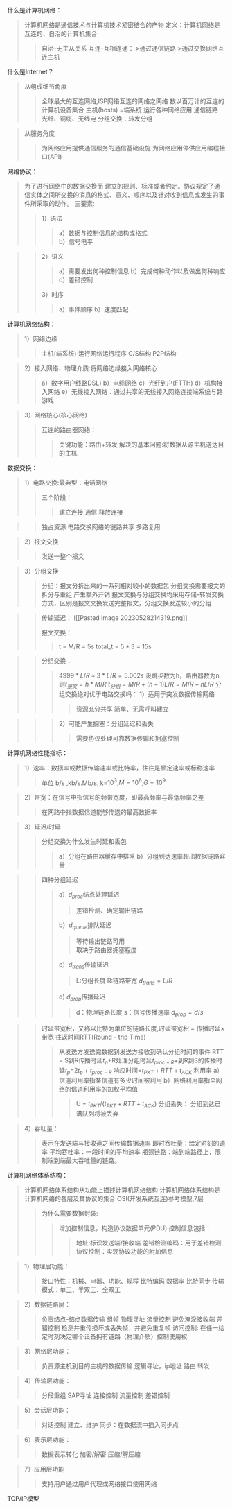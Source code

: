 什么是计算机网络：
>计算机网络是通信技术与计算机技术紧密结合的产物
>定义：计算机网络是互连的、自治的计算机集合
>>自治-无主从关系
>>互连-互相连通：
	>通过通信链路
	>通过交换网络互连主机

什么是Internet？
>从组成细节角度
>>全球最大的互连网络,ISP网络互连的网络之网络
>>数以百万计的互连的计算机设备集合
>>主机(hosts) =端系统
>>运行各种网络应用
>>通信链路
>>光纤、铜缆、无线电
>>分组交换：转发分组

>从服务角度
>>为网络应用提供通信服务的通信基础设施
>>为网络应用停供应用编程接口(API)

网络协议：
>为了进行网络中的数据交换而 建立的规则、标准或者约定。协议规定了通信实体之间所交换的消息的格式、意义、顺序以及针对收到信息或发生的事件所采取的动作。
> 三要素:
>> 1）语法
>>>a）数据与控制信息的结构或格式 	
>>>b）信号电平

>> 2）语义
>>> a）需要发出何种控制信息
>> >b）完成何种动作以及做出何种响应
>> >c）差错控制
>>
>>3）时序
>>>a）事件顺序
>>>b）速度匹配

计算机网络结构：
>1）网络边缘
>>主机(端系统)
>>运行网络运行程序
>>C/S结构
>>P2P结构

>2）接入网络、物理介质:将网络边缘接入网络核心
>>a）数字用户线路DSL)
>>b）电缆网络
>>c）光纤到户(FTTH)
>>d）机构接入网络
>>e）无线接入网络：通过共享的无线接入网络连接端系统与路游戏
	
>3）网络核心(核心网络)
>>互连的路由器网络：
>>>关键功能：路由+转发
>>>解决的基本问题:将数据从源主机送达目的主机

数据交换：
>1）电路交换:最典型：电话网络
>>三个阶段：
>>>建立连接
>>>通信
>>>释放连接

>>独占资源
>>电路交换网络的链路共享
>>多路复用

>2）报文交换
>>发送一整个报文

>3）分组交换
>>分组：报文分拆出来的一系列相对较小的数据包
>>分组交换需要报文的拆分与重组
>>产生额外开销
>>报文交换与分组交换均采用存储-转发交换方式，区别是报文交换发送完整报文，分组交换发送较小的分组

>>传输延迟：
>>	![[Pasted image 20230528214319.png]]
>>
>> 报文交换：
>>>t = M/R = 5s
>>>total_t = $5*3$ = 15s

>>分组交换：
>>>$4999*L/R+3*L/R=5.002s$
>>>设跳步数为h，路由器数为n
>>>则$t_{报文}=h*M/R$
>>>$t_{分组}=M/R+(h-1)L/R=M/R+nL/R$
>>>分组交换绝对优于电路交换吗：
>>>1）适用于突发数据传输网络
>>>>资源充分共享
>>>>简单、无需呼叫建立

>>>2）可能产生拥塞：分组延迟和丢失
>>>> 需要协议处理可靠数据传输和拥塞控制			 

 计算机网络性能指标：
>1）速率：数据率或数据传输速率或比特率，往往是额定速率或标称速率
>>单位 b/s ,kb/s.Mb/s,
>>k=$10^{3}$,$M=10^{6}$,$G=10^{9}$

>2）带宽：在信号中指信号的频带宽度，即最高频率与最低频率之差
>>在网路中指数据信道能够传送的最高数据率
	 
>3）延迟/时延
>>分组交换为什么发生时延和丢包
>>>a）分组在路由器缓存中排队
>>>b）分组到达速率超出数据链路容量

>> 四种分组延迟
>>>a）$d_{proc}$结点处理延迟
>>>>差错检测、确定输出链路
>>>
>>>b）$d_{queue}$排队延迟
>>>>等待输出链路可用			
>>>>取决于路由器拥塞程度
>>>
>>>c）$d_{trans}$传输延迟
>>>>L:分组长度
>>>>R:链路带宽
>>>>$d_{trans}=L/R$
>>>
>>>d) $d_{prop}$传播延迟
>>>>d：物理链路长度
>>>>s：信号传播速率
>>>>$d_{prop}=d/s$

>>时延带宽积，又称以比特为单位的链路长度,时延带宽积 = 传播时延×带宽
>>往返时间RTT(Round - trip Time)
>>>从发送方发送完数据到发送方接收到确认分组时间的事件
>>>RTT =  S到R传播时延$t_{p}$+R处理分组时延$t_{proc-R}$+到R到S的传播时延$t_{p}$=$2t_{p}+t_{proc-R}$
>>响应时间=$t_{PKT}+RTT+t_{ACK}$
>>利用率
>>>a）信道利用率指某信道有多少时间被利用
>>>b）网络利用率指全网络的信道利用率的加权平均值
>>>>U = $t_{PKT}/(t_{PKT}+RTT+t_{ACK})$
>>>>分组丢失：
>>>>分组到达已满队列将被丢弃
		 
>4）吞吐量：
>>表示在发送端与接收道之间传输数据速率
>>即时吞吐量：给定时刻的速率
>>平均吞吐率：一段时间的平均速率
>>瓶颈链路：端到端路径上，限制端到端最大吞吐量的链路。


 计算机网络体系结构：
>计算机网络体系结构从功能上描述计算机网络结构
>计算机网络体系结构是计算机网络的各层及其协议的集合
>OSI(开发系统互连)参考模型,7层
>>为什么需要数据封装:
>>>增加控制信息，构造协议数据单元(PDU)
>>>控制信息包括：
>>>>地址:标识发送端/接收端
>>>>差错检测编码：用于差错检测
>>>>协议控制：实现协议功能的附加信息

>1）物理层功能：
>>接口特性：机械、电器、功能、规程
>>比特编码
>>数据率
>>比特同步
>>传输模式：单工、半双工、全双工

>2）数据链路层：
>>负责结点-结点数据传输
>>组帧
>>物理寻址
>>流量控制
>>避免淹没接收端
>>差错控制
>>检测并重传损坏或丢失帧，并避免重复帧
>>访问控制:  在任一给定时刻决定哪个设备拥有链路（物理介质）控制使用权

>3）网络层功能：
>>负责源主机到目的主机的数据传输
>>逻辑寻址，ip地址
>>路由
>>转发

>4）传输层功能：
>>分段重组
>>SAP寻址
>>连接控制
>>流量控制
>>差错控制

>5）会话层功能：
>>对话控制
>>建立、维护
>>同步：在数据流中插入同步点

>6）表示层功能：
>>数据表示转化
>>加密/解密
>>压缩/解压缩

>7）应用层功能
>>支持用户通过用户代理或网络接口使用网络

TCP/IP模型